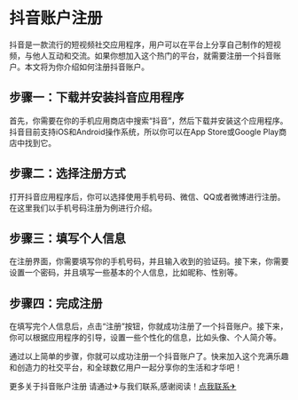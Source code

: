 # 抖音账户注册

抖音是一款流行的短视频社交应用程序，用户可以在平台上分享自己制作的短视频，与他人互动和交流。如果你想加入这个热门的平台，就需要注册一个抖音账户。本文将为你介绍如何注册抖音账户。

## 步骤一：下载并安装抖音应用程序

首先，你需要在你的手机应用商店中搜索“抖音”，然后下载并安装这个应用程序。抖音目前支持iOS和Android操作系统，所以你可以在App Store或Google Play商店中找到它。

## 步骤二：选择注册方式

打开抖音应用程序后，你可以选择使用手机号码、微信、QQ或者微博进行注册。在这里我们以手机号码注册为例进行介绍。

## 步骤三：填写个人信息

在注册界面，你需要填写你的手机号码，并且输入收到的验证码。接下来，你需要设置一个密码，并且填写一些基本的个人信息，比如昵称、性别等。

## 步骤四：完成注册

在填写完个人信息后，点击“注册”按钮，你就成功注册了一个抖音账户。接下来，你可以根据应用程序的引导，设置一些个性化的信息，比如头像、个人简介等。

通过以上简单的步骤，你就可以成功注册一个抖音账户了。快来加入这个充满乐趣和创造力的社交平台，和全球数亿用户一起分享你的生活和才华吧！

更多关于抖音账户注册 请通过✈与我们联系,感谢阅读！[点我联系✈](https://in.k02.cc)